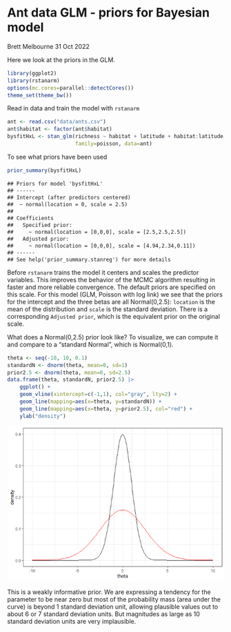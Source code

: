 Ant data GLM - priors for Bayesian model
================
Brett Melbourne
31 Oct 2022

Here we look at the priors in the GLM.

``` r
library(ggplot2)
library(rstanarm)
options(mc.cores=parallel::detectCores())
theme_set(theme_bw())
```

Read in data and train the model with `rstanarm`

``` r
ant <- read.csv("data/ants.csv")
ant$habitat <- factor(ant$habitat)
bysfitHxL <- stan_glm(richness ~ habitat + latitude + habitat:latitude, 
                      family=poisson, data=ant)
```

To see what priors have been used

``` r
prior_summary(bysfitHxL)
```

    ## Priors for model 'bysfitHxL' 
    ## ------
    ## Intercept (after predictors centered)
    ##  ~ normal(location = 0, scale = 2.5)
    ## 
    ## Coefficients
    ##   Specified prior:
    ##     ~ normal(location = [0,0,0], scale = [2.5,2.5,2.5])
    ##   Adjusted prior:
    ##     ~ normal(location = [0,0,0], scale = [4.94,2.34,0.11])
    ## ------
    ## See help('prior_summary.stanreg') for more details

Before `rstanarm` trains the model it centers and scales the predictor
variables. This improves the behavior of the MCMC algorithm resulting in
faster and more reliable convergence. The default priors are specified
on this scale. For this model (GLM, Poisson with log link) we see that
the priors for the intercept and the three betas are all Normal(0,2.5):
`location` is the mean of the distribution and `scale` is the standard
deviation. There is a corresponding `Adjusted prior`, which is the
equivalent prior on the original scale.

What does a Normal(0,2.5) prior look like? To visualize, we can compute
it and compare to a “standard Normal”, which is Normal(0,1).

``` r
theta <- seq(-10, 10, 0.1)
standardN <- dnorm(theta, mean=0, sd=1)
prior2.5 <- dnorm(theta, mean=0, sd=2.5)
data.frame(theta, standardN, prior2.5) |> 
    ggplot() +
    geom_vline(xintercept=c(-1,1), col="gray", lty=2) +
    geom_line(mapping=aes(x=theta, y=standardN)) +
    geom_line(mapping=aes(x=theta, y=prior2.5), col="red") +
    ylab("density")
```

![](10_9_ants_bayesian_GLM_priors_files/figure-gfm/unnamed-chunk-4-1.png)<!-- -->

This is a weakly informative prior. We are expressing a tendency for the
parameter to be near zero but most of the probability mass (area under
the curve) is beyond 1 standard deviation unit, allowing plausible
values out to about 6 or 7 standard deviation units. But magnitudes as
large as 10 standard deviation units are very implausible.
